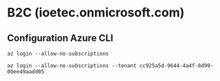 # B2C (ioetec.onmicrosoft.com)

## Configuration Azure CLI
```
az login --allow-no-subscriptions

az login --allow-no-subscriptions --tenant cc925a5d-9644-4a4f-8d99-0bee49aadd05
```
